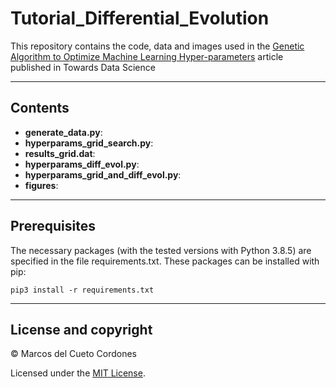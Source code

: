 # Tutorial_Differential_Evolution
This repository contains the code, data and images used in the [Genetic Algorithm to Optimize Machine Learning Hyper-parameters](https://medium.com/@delcueto.marcos) article published in Towards Data Science

---
## Contents
- **generate_data.py**:
- **hyperparams_grid_search.py**:
- **results_grid.dat**:
- **hyperparams_diff_evol.py**:
- **hyperparams_grid_and_diff_evol.py**:
- **figures**:

---

## Prerequisites
The necessary packages (with the tested versions with Python 3.8.5) are specified in the file requirements.txt. These packages can be installed with pip:

```
pip3 install -r requirements.txt
```

---

## License and copyright

&copy; Marcos del Cueto Cordones

Licensed under the [MIT License](LICENSE.md).
